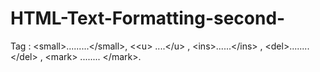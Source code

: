 # HTML-Text-Formatting-second-
Tag   : &lt;small>.........&lt;/small>, &lt;&lt;u> ....&lt;/u> , &lt;ins>......&lt;/ins> , &lt;del>........&lt;/del> ,  &lt;mark> ........ &lt;/mark>.
